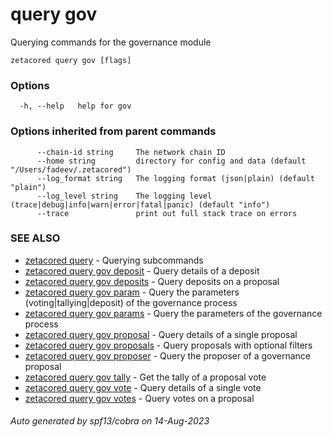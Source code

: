 # query gov

Querying commands for the governance module

```
zetacored query gov [flags]
```

### Options

```
  -h, --help   help for gov
```

### Options inherited from parent commands

```
      --chain-id string     The network chain ID
      --home string         directory for config and data (default "/Users/fadeev/.zetacored")
      --log_format string   The logging format (json|plain) (default "plain")
      --log_level string    The logging level (trace|debug|info|warn|error|fatal|panic) (default "info")
      --trace               print out full stack trace on errors
```

### SEE ALSO

* [zetacored query](zetacored_query.md)	 - Querying subcommands
* [zetacored query gov deposit](zetacored_query_gov_deposit.md)	 - Query details of a deposit
* [zetacored query gov deposits](zetacored_query_gov_deposits.md)	 - Query deposits on a proposal
* [zetacored query gov param](zetacored_query_gov_param.md)	 - Query the parameters (voting|tallying|deposit) of the governance process
* [zetacored query gov params](zetacored_query_gov_params.md)	 - Query the parameters of the governance process
* [zetacored query gov proposal](zetacored_query_gov_proposal.md)	 - Query details of a single proposal
* [zetacored query gov proposals](zetacored_query_gov_proposals.md)	 - Query proposals with optional filters
* [zetacored query gov proposer](zetacored_query_gov_proposer.md)	 - Query the proposer of a governance proposal
* [zetacored query gov tally](zetacored_query_gov_tally.md)	 - Get the tally of a proposal vote
* [zetacored query gov vote](zetacored_query_gov_vote.md)	 - Query details of a single vote
* [zetacored query gov votes](zetacored_query_gov_votes.md)	 - Query votes on a proposal

###### Auto generated by spf13/cobra on 14-Aug-2023
